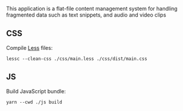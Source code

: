 This application is a flat-file content management system for handling fragmented data such as text snippets, and audio and video clips

## CSS

Compile [Less](http://lesscss.org/) files:

`lessc --clean-css ./css/main.less ./css/dist/main.css`

## JS

Build JavaScript bundle:

`yarn --cwd ./js build`
